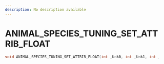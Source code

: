 ```yaml
---
description: No description available 
---
```


# ANIMAL_SPECIES_TUNING_SET_ATTRIB_FLOAT

```cpp
void ANIMAL_SPECIES_TUNING_SET_ATTRIB_FLOAT(int _Unk0, int _Unk1, int _Unk2, int _Unk3);
```